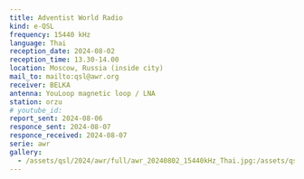 ```yaml
---
title: Adventist World Radio
kind: e-QSL
frequency: 15440 kHz
language: Thai
reception_date: 2024-08-02
reception_time: 13.30-14.00
location: Moscow, Russia (inside city)
mail_to: mailto:qsl@awr.org
receiver: BELKA
antenna: YouLoop magnetic loop / LNA
station: orzu
# youtube_id: 
report_sent: 2024-08-06
responce_sent: 2024-08-07
responce_received: 2024-08-07
serie: awr
gallery:
  - /assets/qsl/2024/awr/full/awr_20240802_15440kHz_Thai.jpg:/assets/qsl/2024/awr/small/awr_20240802_15440kHz_Thai.jpg
---
```

